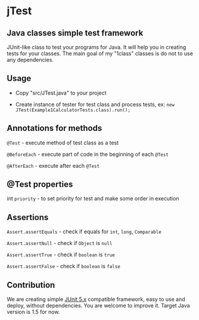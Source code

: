 # jTest

## Java classes simple test framework

JUnit-like class to test your programs for Java. It will help you in creating tests for your classes. The main goal of my "1class" classes is do not to use any dependencies.

## Usage

- Copy "src/JTest.java" to your project

- Create instance of tester for test class and process tests, ex: `new JTest(Example1CalculatorTests.class).run();`

## Annotations for methods

`@Test` - execute method of test class as a test

`@BeforeEach` - execute part of code in the beginning of each `@Test`

`@AfterEach` - execute after each `@Test`

## @Test properties

int `priority` - to set priority for test and make some order in execution

## Assertions

`Assert.assertEquals` - check if equals for `int`, `long`, `Comparable`

`Assert.assertNull` - check if `Object` is `null`

`Assert.assertTrue` - check if `boolean` is `true`

`Assert.assertFalse` - check if `boolean` is `false`

## Contribution

We are creating simple [JUnit 5.x](https://junit.org/junit5/docs/current/user-guide/) compatible framework, easy to use and deploy, without dependencies. You are welcome to improve it. Target Java version is 1.5 for now.
